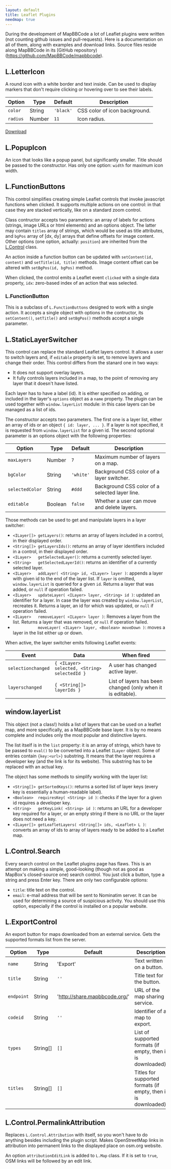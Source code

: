 ```yaml
---
layout: default
title: Leaflet Plugins
needmap: true
---
```


During the development of MapBBCode a lot of Leaflet plugins were written (not counting github issues and pull-requests). Here is a documentation on all of them, along with examples and download links. Source files reside along MapBBCode in its [GitHub repository)(https://github.com/MapBBCode/mapbbcode).

## L.LetterIcon

A round icon with a white border and text inside. Can be used to display markers that don't require clicking or hovering over to see their labels.

| Option | Type | Default | Description
|---|---|---|---
| `color` | String | `'black'` | CSS color of icon background.
| `radius` | Number | `11` | Icon radius.

[Download](https://raw.github.com/MapBBCode/mapbbcode/master/src/LetterIcon.js)
<div id="mapli"></div>
<script>
var mapli = L.map("mapli").setView([11, 22], 2);
mapli.addLayer(window.layerList.getLeafletLayers("OpenStreetMap")[0]);
mapli.addLayer(L.marker([11, 22], { icon: L.letterIcon("A") }));
</script>

## L.PopupIcon

An icon that looks like a popup panel, but significantly smaller. Title should be passed to the constructor. Has only one option: `width` for maximum icon width.

## L.FunctionButtons

This control simplifies creating simple Leaflet controls that invoke javascript functions when clicked. It supports multiple actions on one control: in that case they are stacked vertically, like on a standard zoom control.

Class contructor accepts two parameters: an array of labels for actions (strings, image URLs or html elements) and an options object. The latter may contain `titles` array of strings, which would be used as title attributes, and `bgPos` array of [dx, dy] arrays that define offsets for image content. Other options (one option, actually: `position`) are inherited from the [L.Control](http://leafletjs.com/reference.html#control) class.

An action inside a function button can be updated with `setContent(id, content)` and `setTitle(id, title)` methods. Image content offset can be altered with `setBgPos(id, bgPos)` method.

When clicked, the control emits a Leaflet event `clicked` with a single data property, `idx`: zero-based index of an action that was selected.

### L.FunctionButton

This is a subclass of `L.FunctionButtons` designed to work with a single action. It accepts a single object with options in the contructor, its `setContent()`, `setTitle()` and `setBgPos()` methods accept a single parameter.

## L.StaticLayerSwitcher

This control can replace the standard Leaflet layers control. It allows a user to switch layers and, if `editable` property is set, to remove layers and change their order. This control differs from the stanard one in two ways:

* It does not support overlay layers.
* It fully controls layers included in a map, to the point of removing any layer that it doesn't have listed.

Each layer has to have a label (id). It is either specified on adding, or included in the layer's `options` object as a `name` property. The plugin can be used together with `window.layerList` module: in this case layers can be managed as a list of ids.

The constructor accepts two parameters. The first one is a layer list, either an array of ids or an object `{ id: layer, ... }`. If a layer is not specified, it is requested from `window.layerList` for a given id. The second optional parameter is an options object with the following properties:

| Option | Type | Default | Description
|---|---|---|---
| `maxLayers` | Number | `7` | Maximum number of layers on a map.
| `bgColor` | String | `'white'` | Background CSS color of a layer switcher.
| `selectedColor` | String | `#ddd` | Background CSS color of a selected layer line.
| `editable` | Boolean | `false` | Whether a user can move and delete layers.

Those methods can be used to get and manipulate layers in a layer switcher:

* `<ILayer[]> getLayers()`: returns an array of layers included in a control, in their displayed order.
* `<String[]> getLayersIds()`: returns an array of layer identifiers included in a control, in their displayed order.
* `<ILayer>   getSelectedLayer()`: returns a currently selected layer.
* `<String>   getSelectedLayerId()`: returns an identifier of a currently selected layer.
* `<ILayer>   addLayer( <String> id, <ILayer> layer )`: appends a layer with given id to the end of the layer list. If `layer` is omitted, `window.layerList` is queried for a given `id`. Returns a layer that was added, or `null` if operation failed.
* `<ILayer>   updateLayer( <ILayer> layer, <String> id )`: updated an identifier for a layer. In case the layer was created by `window.layerList`, recreates it. Returns a layer, an id for which was updated, or `null` if operation failed.
* `<ILayer>   removeLayer( <ILayer> layer )`: Removes a layer from the list. Returns a layer that was removed, or `null` if operation failed.
* `           moveLayer( <ILayer> layer, <Boolean> moveDown )`: moves a layer in the list either up or down.

When active, the layer switcher emits following Leaflet events:

| Event | Data | When fired
|---|---|---
| `selectionchanged` | `{ <ILayer> selected, <String> selectedId }` | A user has changed active layer.
| `layerschanged` | `{ <String[]> layerIds }` | List of layers has been changed (only when it is editable).

## window.layerList

This object (not a class!) holds a list of layers that can be used on a leaflet map, and more specifically, as a MapBBCode base layer. It is by no means complete and includes only the most popular and distinctive layers.

The list itself is in the `list` property: it is an array of strings, which have to be passed to `eval()` to be converted into a Leaflet `ILayer` object. Some of entries contain `{key:<url>}` substring. It means that the layer requires a developer key (and the link is for its website). This substring has to be replaced with an actual key.

The object has some methods to simplify working with the layer list:

* `<String[]> getSortedKeys()`: returns a sorted list of layer keys (every key is essentially a human-readable label).
* `<Boolean>  requiresKey( <String> id )`: checks if the layer for a given id requires a developer key.
* `<String>   getKeyLink( <String> id )`: returns an URL for a developer key required for a layer, or an empty string if there is no URL or the layer does not need a key.
* `<ILayer[]> getLeafletLayers( <String[]> ids, <Leaflet> L )`: converts an array of ids to array of layers ready to be added to a Leaflet map.

## L.Control.Search

Every search control on the Leaflet plugins page has flaws. This is an attempt on making a simple, good-looking (though not as good as MapBox's closed-source one) search control. You just click a button, type a string and press Enter key. There are only two configurable options:

* `title`: title text on the control.
* `email`: e-mail address that will be sent to Nominatim server. It can be used for determining a source of suspicious activity. You should use this option, especially if the control is installed on a popular website.

## L.ExportControl

An export button for maps downloaded from an external service. Gets the supported formats list from the server.

| Option | Type | Default | Description
|---|---|---|---
| `name` | String | 'Export' | Text written on a button.
| `title` | String | `''` | Title text for the button.
| `endpoint` | String | 'http://share.mapbbcode.org/' | URL of the map sharing service.
| `codeid` | String | `''` | Identifier of a map to export.
| `types` | String[] | `[]` | List of supported formats (if empty, then it is downloaded).
| `titles` | String[] | `[]` | Titles for supported formats (if empty, then it is downloaded).

## L.Control.PermalinkAttribution

Replaces `L.Control.Attribution` with itself, so you won't have to do anything besides including the plugin script. Makes OpenStreetMap links in attribution into permanent links to the displayed place on osm.org website.

An option `attributionEditLink` is added to `L.Map` class. If it is set to `true`, OSM links will be followed by an edit link.
